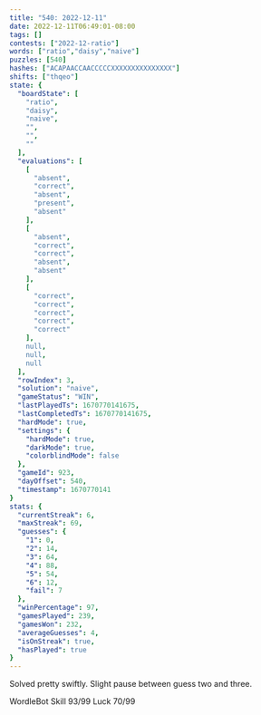 ```yaml
---
title: "540: 2022-12-11"
date: 2022-12-11T06:49:01-08:00
tags: []
contests: ["2022-12-ratio"]
words: ["ratio","daisy","naive"]
puzzles: [540]
hashes: ["ACAPAACCAACCCCCXXXXXXXXXXXXXXX"]
shifts: ["thqeo"]
state: {
  "boardState": [
    "ratio",
    "daisy",
    "naive",
    "",
    "",
    ""
  ],
  "evaluations": [
    [
      "absent",
      "correct",
      "absent",
      "present",
      "absent"
    ],
    [
      "absent",
      "correct",
      "correct",
      "absent",
      "absent"
    ],
    [
      "correct",
      "correct",
      "correct",
      "correct",
      "correct"
    ],
    null,
    null,
    null
  ],
  "rowIndex": 3,
  "solution": "naive",
  "gameStatus": "WIN",
  "lastPlayedTs": 1670770141675,
  "lastCompletedTs": 1670770141675,
  "hardMode": true,
  "settings": {
    "hardMode": true,
    "darkMode": true,
    "colorblindMode": false
  },
  "gameId": 923,
  "dayOffset": 540,
  "timestamp": 1670770141
}
stats: {
  "currentStreak": 6,
  "maxStreak": 69,
  "guesses": {
    "1": 0,
    "2": 14,
    "3": 64,
    "4": 88,
    "5": 54,
    "6": 12,
    "fail": 7
  },
  "winPercentage": 97,
  "gamesPlayed": 239,
  "gamesWon": 232,
  "averageGuesses": 4,
  "isOnStreak": true,
  "hasPlayed": true
}
---
```

<!-- more -->

Solved pretty swiftly. Slight pause between guess two and three.

WordleBot
Skill 93/99
Luck 70/99
